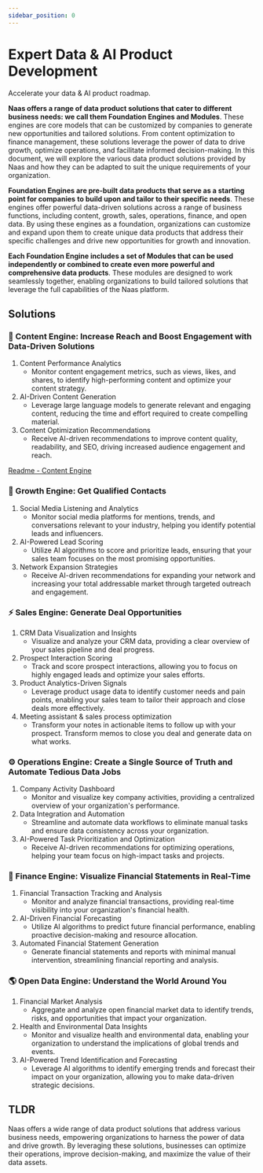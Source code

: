 ```yaml
---
sidebar_position: 0
---
```


# Expert Data & AI Product Development

Accelerate your data & AI product roadmap.

**Naas offers a range of data product solutions that cater to different business needs: we call them Foundation Engines and Modules**. These engines are core models that can be customized by companies to generate new opportunities and tailored solutions. From content optimization to finance management, these solutions leverage the power of data to drive growth, optimize operations, and facilitate informed decision-making. In this document, we will explore the various data product solutions provided by Naas and how they can be adapted to suit the unique requirements of your organization.

**Foundation Engines are pre-built data products that serve as a starting point for companies** **to build upon and tailor to their specific needs**. These engines offer powerful data-driven solutions across a range of business functions, including content, growth, sales, operations, finance, and open data. By using these engines as a foundation, organizations can customize and expand upon them to create unique data products that address their specific challenges and drive new opportunities for growth and innovation.

**Each Foundation Engine includes a set of Modules that can be used independently or combined to create even more powerful and comprehensive data products**. These modules are designed to work seamlessly together, enabling organizations to build tailored solutions that leverage the full capabilities of the Naas platform. 

## Solutions

### 📲 Content Engine: Increase Reach and Boost Engagement with Data-Driven Solutions

1. Content Performance Analytics
    - Monitor content engagement metrics, such as views, likes, and shares, to identify high-performing content and optimize your content strategy.
2. AI-Driven Content Generation
    - Leverage large language models to generate relevant and engaging content, reducing the time and effort required to create compelling material.
3. Content Optimization Recommendations
    - Receive AI-driven recommendations to improve content quality, readability, and SEO, driving increased audience engagement and reach.

[Readme - Content Engine ](https://www.notion.so/Readme-Content-Engine-a120b991678f4c4f8d96d7bf204dbccb)

### 🚀 Growth Engine: Get Qualified Contacts

1. Social Media Listening and Analytics
    - Monitor social media platforms for mentions, trends, and conversations relevant to your industry, helping you identify potential leads and influencers.
2. AI-Powered Lead Scoring
    - Utilize AI algorithms to score and prioritize leads, ensuring that your sales team focuses on the most promising opportunities.
3. Network Expansion Strategies
    - Receive AI-driven recommendations for expanding your network and increasing your total addressable market through targeted outreach and engagement.

### ⚡️ Sales Engine: Generate Deal Opportunities

1. CRM Data Visualization and Insights
    - Visualize and analyze your CRM data, providing a clear overview of your sales pipeline and deal progress.
2. Prospect Interaction Scoring
    - Track and score prospect interactions, allowing you to focus on highly engaged leads and optimize your sales efforts.
3. Product Analytics-Driven Signals
    - Leverage product usage data to identify customer needs and pain points, enabling your sales team to tailor their approach and close deals more effectively.
4. Meeting assistant & sales process optimization 
    - Transform your notes in actionable items to follow up with your prospect. Transform memos to close you deal and generate data on what works.

### ⚙️ Operations Engine: Create a Single Source of Truth and Automate Tedious Data Jobs

1. Company Activity Dashboard
    - Monitor and visualize key company activities, providing a centralized overview of your organization's performance.
2. Data Integration and Automation
    - Streamline and automate data workflows to eliminate manual tasks and ensure data consistency across your organization.
3. AI-Powered Task Prioritization and Optimization
    - Receive AI-driven recommendations for optimizing operations, helping your team focus on high-impact tasks and projects.

### 🤑 Finance Engine: Visualize Financial Statements in Real-Time

1. Financial Transaction Tracking and Analysis
    - Monitor and analyze financial transactions, providing real-time visibility into your organization's financial health.
2. AI-Driven Financial Forecasting
    - Utilize AI algorithms to predict future financial performance, enabling proactive decision-making and resource allocation.
3. Automated Financial Statement Generation
    - Generate financial statements and reports with minimal manual intervention, streamlining financial reporting and analysis.

### 🌎 Open Data Engine: Understand the World Around You

1. Financial Market Analysis
    - Aggregate and analyze open financial market data to identify trends, risks, and opportunities that impact your organization.
2. Health and Environmental Data Insights
    - Monitor and visualize health and environmental data, enabling your organization to understand the implications of global trends and events.
3. AI-Powered Trend Identification and Forecasting
    - Leverage AI algorithms to identify emerging trends and forecast their impact on your organization, allowing you to make data-driven strategic decisions.

## TLDR

Naas offers a wide range of data product solutions that address various business needs, empowering organizations to harness the power of data and drive growth. By leveraging these solutions, businesses can optimize their operations, improve decision-making, and maximize the value of their data assets.